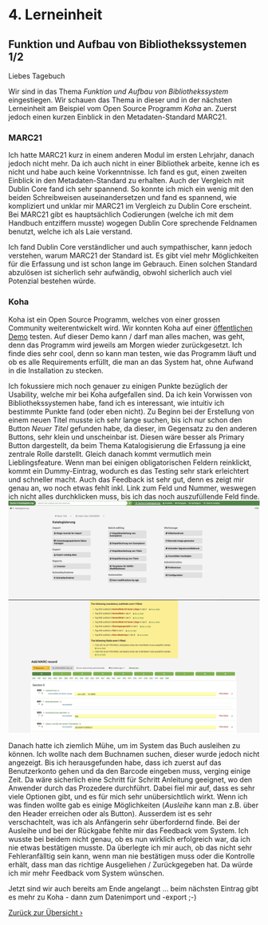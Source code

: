 # 4. Lerneinheit

## Funktion und Aufbau von Bibliothekssystemen 1/2

Liebes Tagebuch

Wir sind in das Thema _Funktion und Aufbau von Bibliothekssystem_ eingestiegen. Wir schauen das Thema in dieser und in der nächsten Lerneinheit am Beispiel vom Open Source Programm _Koha_ an. Zuerst jedoch einen kurzen Einblick in den Metadaten-Standard MARC21.

### MARC21
Ich hatte MARC21 kurz in einem anderen Modul im ersten Lehrjahr, danach jedoch nicht mehr. Da ich auch nicht in einer Bibliothek arbeite, kenne ich es nicht und habe auch keine Vorkenntnisse. Ich fand es gut, einen zweiten Einblick in den Metadaten-Standard zu erhalten. Auch der Vergleich mit Dublin Core fand ich sehr spannend. So konnte ich mich ein wenig mit den beiden Schreibweisen auseinandersetzen und fand es spannend, wie kompliziert und unklar mir MARC21 im Vergleich zu Dublin Core erscheint. Bei MARC21 gibt es hauptsächlich Codierungen (welche ich mit dem Handbuch entziffern musste) wogegen Dublin Core sprechende Feldnamen benutzt, welche ich als Laie verstand. 

Ich fand Dublin Core verständlicher und auch sympathischer, kann jedoch verstehen, warum MARC21 der Standard ist. Es gibt viel mehr Möglichkeiten für die Erfassung und ist schon lange im Gebrauch. Einen solchen Standard abzulösen ist sicherlich sehr aufwändig, obwohl sicherlich auch viel Potenzial bestehen würde. 

### Koha
Koha ist ein Open Source Programm, welches von einer grossen Community weiterentwickelt wird. Wir konnten Koha auf einer [öffentlichen Demo](https://koha.adminkuhn.ch:8443) testen. Auf dieser Demo kann / darf man alles machen, was geht, denn das Programm wird jeweils am Morgen wieder zurückgesetzt. Ich finde dies sehr cool, denn so kann man testen, wie das Programm läuft und ob es alle Requirements erfüllt, die man an das System hat, ohne Aufwand in die Installation zu stecken. 

Ich fokussiere mich noch genauer zu einigen Punkte bezüglich der Usability, welche mir bei Koha aufgefallen sind. Da ich kein Vorwissen von Bibliothekssystemen habe, fand ich es interessant, wie intuitiv ich bestimmte Punkte fand (oder eben nicht). Zu Beginn bei der Erstellung von einem neuen Titel musste ich sehr lange suchen, bis ich nur schon den Button _Neuer Titel_ gefunden habe, da dieser, im Gegensatz zu den anderen Buttons, sehr klein und unscheinbar ist. Diesen wäre besser als Primary Button dargestellt, da beim Thema Katalogisierung die Erfassung ja eine zentrale Rolle darstellt. Gleich danach kommt vermutlich mein Lieblingsfeature. Wenn man bei einigen obligatorischen Feldern reinklickt, kommt ein Dummy-Eintrag, wodurch es das Testing sehr stark erleichtert und schneller macht. Auch das Feedback ist sehr gut, denn es zeigt mir genau an, wo noch etwas fehlt inkl. Link zum Feld und Nummer, weswegen ich nicht alles durchklicken muss, bis ich das noch auszufüllende Feld finde.
![Erfassung Titel im Koha](../img/04_Koha-Erfassung.jpg)
![Feedback beim Erfassen](../img/04_Koha-Feedback.jpg)

Danach hatte ich ziemlich Mühe, um im System das Buch ausleihen zu können. Ich wollte nach dem Buchnamen suchen, dieser wurde jedoch nicht angezeigt. Bis ich herausgefunden habe, dass ich zuerst auf das Benutzerkonto gehen und da den Barcode eingeben muss, verging einige Zeit. Da wäre sicherlich eine Schritt für Schritt Anleitung geeignet, wo den Anwender durch das Prozedere durchführt. Dabei fiel mir auf, dass es sehr viele Optionen gibt, und es für mich sehr unübersichtlich wirkt. Wenn ich was finden wollte gab es einige Möglichkeiten (_Ausleihe_ kann man z.B. über den Header erreichen oder als Button). Ausserdem ist es sehr verschachtelt, was ich als Anfängerin sehr überfordernd finde. Bei der Ausleihe und bei der Rückgabe fehlte mir das Feedback vom System. Ich wusste bei beidem nicht genau, ob es nun wirklich erfolgreich war, da ich nie etwas bestätigen musste. Da überlegte ich mir auch, ob das nicht sehr Fehleranfälltig sein kann, wenn man nie bestätigen muss oder die Kontrolle erhält, dass man das richtige Ausgeliehen / Zurückgegeben hat. Da würde ich mir mehr Feedback vom System wünschen.

Jetzt sind wir auch bereits am Ende angelangt ... beim nächsten Eintrag gibt es mehr zu Koha - dann zum Datenimport und -export ;-)

[Zurück zur Übersicht ›](../README.md)

